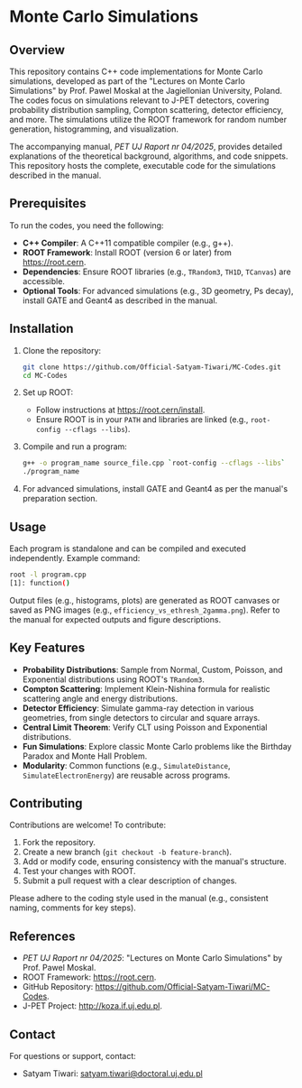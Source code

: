 # Monte Carlo Simulations

## Overview

This repository contains C++ code implementations for Monte Carlo simulations, developed as part of the "Lectures on Monte Carlo Simulations" by Prof. Pawel Moskal at the Jagiellonian University, Poland. The codes focus on simulations relevant to J-PET detectors, covering probability distribution sampling, Compton scattering, detector efficiency, and more. The simulations utilize the ROOT framework for random number generation, histogramming, and visualization.

The accompanying manual, *PET UJ Raport nr 04/2025*, provides detailed explanations of the theoretical background, algorithms, and code snippets. This repository hosts the complete, executable code for the simulations described in the manual.

## Prerequisites

To run the codes, you need the following:

- **C++ Compiler**: A C++11 compatible compiler (e.g., g++).
- **ROOT Framework**: Install ROOT (version 6 or later) from https://root.cern.
- **Dependencies**: Ensure ROOT libraries (e.g., `TRandom3`, `TH1D`, `TCanvas`) are accessible.
- **Optional Tools**: For advanced simulations (e.g., 3D geometry, Ps decay), install GATE and Geant4 as described in the manual.

## Installation

1. Clone the repository:

   ```bash
   git clone https://github.com/Official-Satyam-Tiwari/MC-Codes.git
   cd MC-Codes
   ```

2. Set up ROOT:

   - Follow instructions at https://root.cern/install.
   - Ensure ROOT is in your `PATH` and libraries are linked (e.g., `root-config --cflags --libs`).

3. Compile and run a program:

   ```bash
   g++ -o program_name source_file.cpp `root-config --cflags --libs`
   ./program_name
   ```

4. For advanced simulations, install GATE and Geant4 as per the manual's preparation section.

## Usage

Each program is standalone and can be compiled and executed independently. Example command:

```bash
root -l program.cpp
[1]: function()
```

Output files (e.g., histograms, plots) are generated as ROOT canvases or saved as PNG images (e.g., `efficiency_vs_ethresh_2gamma.png`). Refer to the manual for expected outputs and figure descriptions.

## Key Features

- **Probability Distributions**: Sample from Normal, Custom, Poisson, and Exponential distributions using ROOT's `TRandom3`.
- **Compton Scattering**: Implement Klein-Nishina formula for realistic scattering angle and energy distributions.
- **Detector Efficiency**: Simulate gamma-ray detection in various geometries, from single detectors to circular and square arrays.
- **Central Limit Theorem**: Verify CLT using Poisson and Exponential distributions.
- **Fun Simulations**: Explore classic Monte Carlo problems like the Birthday Paradox and Monte Hall Problem.
- **Modularity**: Common functions (e.g., `SimulateDistance`, `SimulateElectronEnergy`) are reusable across programs.

## Contributing

Contributions are welcome! To contribute:

1. Fork the repository.
2. Create a new branch (`git checkout -b feature-branch`).
3. Add or modify code, ensuring consistency with the manual's structure.
4. Test your changes with ROOT.
5. Submit a pull request with a clear description of changes.

Please adhere to the coding style used in the manual (e.g., consistent naming, comments for key steps).

## References

- *PET UJ Raport nr 04/2025*: "Lectures on Monte Carlo Simulations" by Prof. Pawel Moskal.
- ROOT Framework: https://root.cern.
- GitHub Repository: https://github.com/Official-Satyam-Tiwari/MC-Codes.
- J-PET Project: http://koza.if.uj.edu.pl.

## Contact

For questions or support, contact:

- Satyam Tiwari: satyam.tiwari@doctoral.uj.edu.pl

